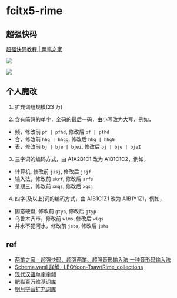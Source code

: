 # fcitx5-rime

## 超强快码

[超强快码教程 | 两笔之家](https://liangbi.gitee.io/2021/08/20/cqkm-help/)

![](https://du1ab.one/images/2022/chao_qiang_kuai_ma_kb.png)

![](https://du1ab.one/images/2022/chao_qiang_kuai_ma_ref.png)

## 个人魔改

1. 扩充词组规模(23 万)

2. 含有简码的单字，全码的最后一码，由小写改为大写，例如，

  - 频，修改前 `pf | pfhd`, 修改后 `pf | pfhd`
  - 合，修改前 `hhg | hhgg`, 修改后 `hhg | hhgG`
  - 表，修改前 `bj | bje | bjei`, 修改后 `bj | bje | bjeI`

3. 三字词的编码方式，由 A1A2B1C1 改为 A1B1C1C2，例如，

  - 计算机, 修改前 `jisj`, 修改后 `jsjf`
  - 输入法，修改前 `skrf`, 修改后 `srfs`
  - 星期三，修改前 `xnqs`, 修改后 `xqsj`

4. 四字(及以上)词的编码方式，由 A1B1C1Z1 改为 A1B1Y1Z1，例如，

  - 固态硬盘, 修改前 `gtyp`, 修改后 `gtyp`
  - 乌鲁木齐市，修改前 `wlms`, 修改后 `wlqs`
  - 井水不犯河水，修改前 `jsbs`, 修改后 `jshs`

## ref

- [两笔之家 - 超强快码、超强两笔、超强音形输入法 一种音形码输入法](https://liangbi.gitee.io/)
- [Schema.yaml 詳解 · LEOYoon-Tsaw/Rime_collections](https://github.com/LEOYoon-Tsaw/Rime_collections/blob/master/Rime_description.md)
- [现代汉语单字字频](https://lingua.mtsu.edu/chinese-computing/statistics/char/list.php?Which=MO)
- [肥猫百万维基词库](https://github.com/felixonmars/fcitx5-pinyin-zhwiki)
- [明月拼音扩充词库](https://github.com/rime-aca/dictionaries)

